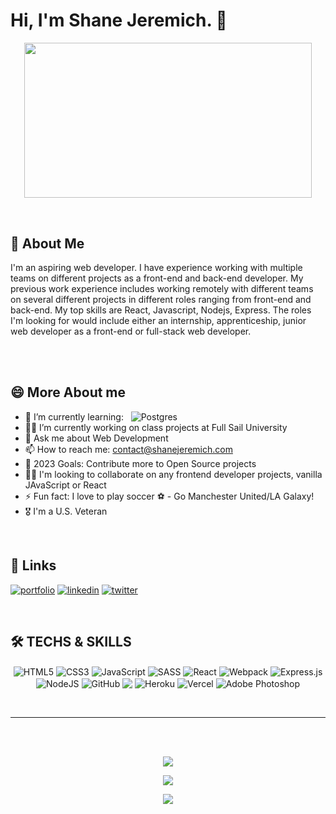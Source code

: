 # Hi, I'm Shane Jeremich. 👋

<p align="center">
  <img width="460" height="248.23" src="https://www.shanejeremich.com/static/media/sj-high-res.e8f0d363aeeddc4cd574.png">
</p>

<br>

## 🚀 About Me

I'm an aspiring web developer. I have experience working with multiple teams on different projects as a front-end and back-end developer. My previous work experience includes working remotely with different teams on several different projects in different roles ranging from front-end and back-end. My top skills are React, Javascript, Nodejs, Express. The roles I'm looking for would include either an internship, apprenticeship, junior web developer as a front-end or full-stack web developer.</br></br>

</br>

## 😄 More About me
- 🧠 I’m currently learning: &nbsp; <img alt="Postgres" src ="https://img.shields.io/badge/MongoDB-%234ea94b.svg?style=flat&logo=mongodb&logoColor=white"/>
- 👩‍💻 I’m currently working on class projects at Full Sail University
- 💬 Ask me about Web Development
- 📫 How to reach me: contact@shanejeremich.com
- 🥅 2023 Goals: Contribute more to Open Source projects
- 👯‍♀️ I'm looking to collaborate on any frontend developer projects, vanilla JAvaScript or React
- ⚡ Fun fact: I love to play soccer ⚽ - Go Manchester United/LA Galaxy!
- 🎖  I'm a U.S. Veteran 

<br>

## 🔗 Links
[![portfolio](https://img.shields.io/badge/my_portfolio-000?style=for-the-badge&logo=ko-fi&logoColor=white)](https://shanejeremich.com)
[![linkedin](https://img.shields.io/badge/linkedin-0A66C2?style=for-the-badge&logo=linkedin&logoColor=white)](http://linkedin.com/in/shanejeremich/)
[![twitter](https://img.shields.io/badge/twitter-1DA1F2?style=for-the-badge&logo=twitter&logoColor=white)](https://twitter.com/shanejeremich)

<br>

## 🛠 TECHS & SKILLS

<p align="center">
  <img align="center" alt="HTML5" src="https://img.shields.io/badge/html5%20-%23E34F26.svg?&style=for-the-badge&logo=html5&logoColor=white"/>
  <img align="center" alt="CSS3" src="https://img.shields.io/badge/css3%20-%231572B6.svg?&style=for-the-badge&logo=css3&logoColor=white"/>
  <img align="center" alt="JavaScript" src="https://img.shields.io/badge/javascript%20-%23323330.svg?&style=for-the-badge&logo=javascript&logoColor=%23F7DF1E"/>
  <img align="center" alt="SASS" src="https://img.shields.io/badge/SASS%20-hotpink.svg?&style=for-the-badge&logo=SASS&logoColor=white"/>
  <img align="center" alt="React" src="https://img.shields.io/badge/react%20-%2320232a.svg?&style=for-the-badge&logo=react&logoColor=%2361DAFB"/>
  <img align="center" alt="Webpack" src="https://img.shields.io/badge/webpack%20-%238DD6F9.svg?&style=for-the-badge&logo=webpack&logoColor=black" />
  <img align="center" alt="Express.js" src="https://img.shields.io/badge/express.js%20-%23404d59.svg?&style=for-the-badge"/>
  <img align="center" alt="NodeJS" src="https://img.shields.io/badge/node.js%20-%2343853D.svg?&style=for-the-badge&logo=node.js&logoColor=white"/>
  <img align="center" alt="GitHub" src="https://img.shields.io/badge/github%20-%23121011.svg?&style=for-the-badge&logo=github&logoColor=white"/>
  <img align="center" src="http://img.shields.io/badge/-VS%20Code-007ACC?style=for-the-badge&logo=visual%20studio%20code&logoColor=white">
  <img align="center" alt="Heroku" src="https://img.shields.io/badge/heroku%20-%23430098.svg?&style=for-the-badge&logo=heroku&logoColor=white"/>
  <img align="center" alt="Vercel" src="https://img.shields.io/badge/vercel%20-%23000000.svg?&style=for-the-badge&logo=vercel&logoColor=white"/>
  <img align="center" alt="Adobe Photoshop" src="https://img.shields.io/badge/adobe%20photoshop%20-%2331A8FF.svg?&style=for-the-badge&logo=adobe%20photoshop&logoColor=white"/>
</p>

</br>

---

</br></br>
<p align="center">
  <img src="https://github-readme-stats.vercel.app/api?username=sjeremich23&show_icons=true&theme=dark" />
</p>
<p align="center">
  <img src="https://github-readme-stats.vercel.app/api/top-langs/?username=sjeremich23&layout=compact&theme=dark" />
</p>
<p align="center">
  <img src="https://github-readme-stats.vercel.app/api/wakatime?username=sjeremich23&layout=compact" />
  </p>

</br></br>
                                                                                                    
[website]: https://shanejeremich.com
[youtube]: https://youtube.com/channel/UCmDn7ZuKkjypPYKXt1r65Lw
[twitter]: https://twitter.com/shanejeremich
[linkedin]: http://linkedin.com/in/shanejeremich/
